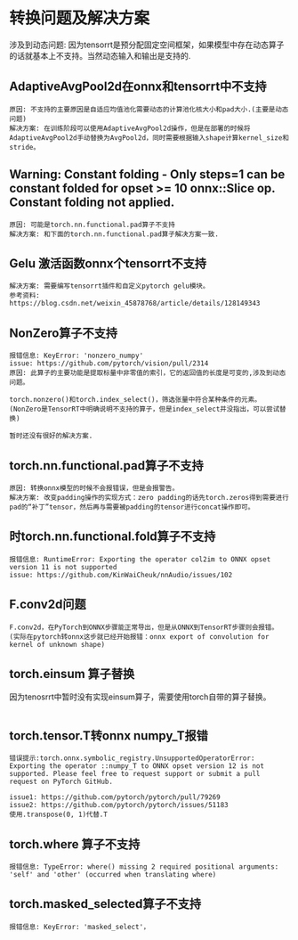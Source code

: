 # **转换问题及解决方案**
 涉及到动态问题: 因为tensorrt是预分配固定空间框架，如果模型中存在动态算子的话就基本上不支持。当然动态输入和输出是支持的.

## **AdaptiveAvgPool2d在onnx和tensorrt中不支持**
```
原因: 不支持的主要原因是自适应均值池化需要动态的计算池化核大小和pad大小.(主要是动态问题)
解决方案: 在训练阶段可以使用AdaptiveAvgPool2d操作，但是在部署的时候将AdaptiveAvgPool2d手动替换为AvgPool2d，同时需要根据输入shape计算kernel_size和stride。
```

## **Warning: Constant folding - Only steps=1 can be constant folded for opset >= 10 onnx::Slice op. Constant folding not applied.**
```
原因: 可能是torch.nn.functional.pad算子不支持
解决方案: 和下面的torch.nn.functional.pad算子解决方案一致.
```

## **Gelu 激活函数onnx个tensorrt不支持**
```
解决方案: 需要编写tensorrt插件和自定义pytorch gelu模块。
参考资料: https://blog.csdn.net/weixin_45878768/article/details/128149343
```

## **NonZero算子不支持**
```
报错信息: KeyError: 'nonzero_numpy'
issue: https://github.com/pytorch/vision/pull/2314
原因: 此算子的主要功能是提取标量中非零值的索引，它的返回值的长度是可变的,涉及到动态问题。

torch.nonzero()和torch.index_select()，筛选张量中符合某种条件的元素。(NonZero是TensorRT中明确说明不支持的算子，但是index_select并没指出，可以尝试替换)

暂时还没有很好的解决方案.
```

## **torch.nn.functional.pad算子不支持**
```
原因: 转换onnx模型的时候不会报错误，但是会报警告。
解决方案: 改变padding操作的实现方式：zero padding的话先torch.zeros得到需要进行pad的“补丁”tensor，然后再与需要被padding的tensor进行concat操作即可。
```

## **时torch.nn.functional.fold算子不支持**
```
报错信息: RuntimeError: Exporting the operator col2im to ONNX opset version 11 is not supported
issue: https://github.com/KinWaiCheuk/nnAudio/issues/102

```

## **F.conv2d问题**
```
F.conv2d，在PyTorch到ONNX步骤能正常导出，但是从ONNX到TensorRT步骤则会报错。
(实际在pytorch转onnx这步就已经开始报错：onnx export of convolution for kernel of unknown shape)

```

## **torch.einsum 算子替换**
因为tenosrrt中暂时没有实现einsum算子，需要使用torch自带的算子替换。
```

```

## **torch.tensor.T转onnx numpy_T报错**
```
错误提示:torch.onnx.symbolic_registry.UnsupportedOperatorError: Exporting the operator ::numpy_T to ONNX opset version 12 is not supported. Please feel free to request support or submit a pull request on PyTorch GitHub.

issue1: https://github.com/pytorch/pytorch/pull/79269
issue2: https://github.com/pytorch/pytorch/issues/51183
使用.transpose(0, 1)代替.T
```

## **torch.where 算子不支持**
```
报错信息: TypeError: where() missing 2 required positional arguments: 'self' and 'other' (occurred when translating where)
```

## **torch.masked_selected算子不支持**
```
报错信息: KeyError: 'masked_select'，
```